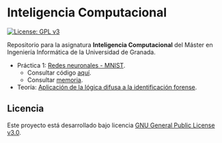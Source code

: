 # Inteligencia Computacional

[![License: GPL v3](https://img.shields.io/badge/License-GPL%20v3-blue.svg)](https://www.gnu.org/licenses/gpl-3.0)

Repositorio para la asignatura **Inteligencia Computacional** del Máster en Ingeniería Informática de la Universidad de Granada.

- Práctica 1: [Redes neuronales - MNIST](https://github.com/Carlossamu7/IC_MUII_UGR/milestone/1).
    - Consultar código [aquí](https://github.com/Carlossamu7/IC_MUII_UGR/blob/main/P1-RedesNeuronales/mnist.py).
    - Consultar [memoria](https://github.com/Carlossamu7/IC_MUII_UGR/blob/main/P1-RedesNeuronales/IC_MUII_RN.pdf).
- Teoría: [Aplicación de la lógica difusa a la identificación forense](https://github.com/Carlossamu7/IC_MUII_UGR/milestone/2).

## Licencia

Este proyecto está desarrollado bajo licencia [GNU General Public License v3.0](https://es.wikipedia.org/wiki/GNU_General_Public_License).
